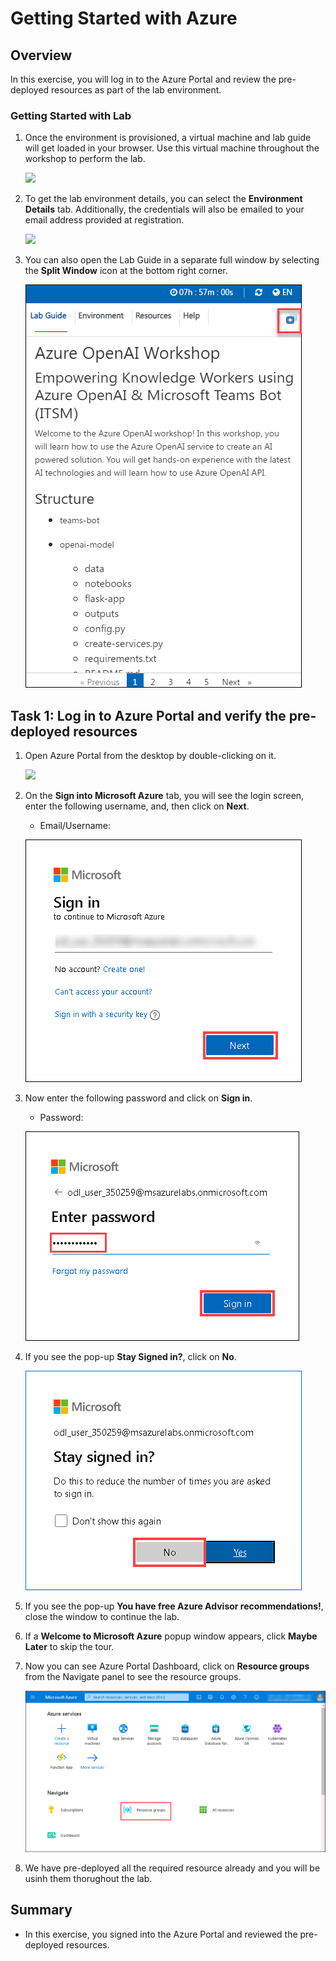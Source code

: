 # Getting Started with Azure

## Overview

In this exercise, you will log in to the Azure Portal and review the pre-deployed resources as part of the lab environment.

### Getting Started with Lab

1. Once the environment is provisioned, a virtual machine and lab guide will get loaded in your browser. Use this virtual machine throughout the workshop to perform the lab.

    ![](Images/getting.png)

1. To get the lab environment details, you can select the **Environment Details** tab. Additionally, the credentials will also be emailed to your email address provided at registration.

    ![](Images/envdetails.png)
    
1. You can also open the Lab Guide in a separate full window by selecting the **Split Window** icon at the bottom right corner.

    ![](Images/split.png) 
    
    
## Task 1: Log in to Azure Portal and verify the pre-deployed resources

1. Open Azure Portal from the desktop by double-clicking on it.
    
   ![](Images/azureportal.png)
   
2. On the **Sign into Microsoft Azure** tab, you will see the login screen, enter the following username, and, then click on **Next**.

   * Email/Username: <inject key="AzureAdUserEmail"></inject>

   ![](https://github.com/CloudLabsAI-Azure/AIW-SAP-on-Azure/raw/main/media/M2-Ex1-portalsignin-1.png?raw=true)

3. Now enter the following password and click on **Sign in**. 

   * Password: <inject key="AzureAdUserPassword"></inject>

   ![](https://github.com/CloudLabsAI-Azure/AIW-SAP-on-Azure/blob/main/media/M2-Ex1-portalsignin-2.png?raw=true)

4. If you see the pop-up **Stay Signed in?**, click on **No**.

   ![](https://github.com/CloudLabsAI-Azure/AIW-SAP-on-Azure/raw/main/media/M2-Ex1-portalsignin-3.png?raw=true)

5. If you see the pop-up **You have free Azure Advisor recommendations!**, close the window to continue the lab.

6. If a **Welcome to Microsoft Azure** popup window appears, click **Maybe Later** to skip the tour.

1. Now you can see Azure Portal Dashboard, click on **Resource groups** from the Navigate panel to see the resource groups.

   ![](https://github.com/CloudLabsAI-Azure/AIW-SAP-on-Azure/blob/main/media/M2-Ex1-rg.png?raw=true)
 
 1. We have pre-deployed all the required resource already and you will be usinh them thorughout the lab.
 
 ## Summary

* In this exercise, you signed into the Azure Portal and reviewed the pre-deployed resources.

